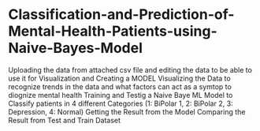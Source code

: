 # Classification-and-Prediction-of-Mental-Health-Patients-using-Naive-Bayes-Model

Uploading the data from attached csv file and editing the data to be able to use it for Visualization and Creating a MODEL Visualizing the Data to recognize trends in the data and what factors can act as a symtop to diognize mental health Training and Testig a Naive Baye ML Model to Classify patients in 4 different Categories (1: BiPolar 1, 2: BiPolar 2, 3: Depression, 4: Normal) Getting the Result from the Model Comparing the Result from Test and Train Dataset
